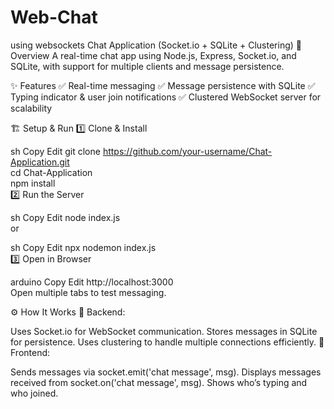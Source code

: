 # Web-Chat
using websockets
Chat Application (Socket.io + SQLite + Clustering)
🚀 Overview
A real-time chat app using Node.js, Express, Socket.io, and SQLite, with support for multiple clients and message persistence.

✨ Features
✅ Real-time messaging
✅ Message persistence with SQLite
✅ Typing indicator & user join notifications
✅ Clustered WebSocket server for scalability

🏗 Setup & Run
1️⃣ Clone & Install

sh
Copy
Edit
git clone https://github.com/your-username/Chat-Application.git  
cd Chat-Application  
npm install  
2️⃣ Run the Server

sh
Copy
Edit
node index.js  
or

sh
Copy
Edit
npx nodemon index.js  
3️⃣ Open in Browser

arduino
Copy
Edit
http://localhost:3000  
Open multiple tabs to test messaging.

⚙️ How It Works
🔹 Backend:

Uses Socket.io for WebSocket communication.
Stores messages in SQLite for persistence.
Uses clustering to handle multiple connections efficiently.
🔹 Frontend:

Sends messages via socket.emit('chat message', msg).
Displays messages received from socket.on('chat message', msg).
Shows who’s typing and who joined.
